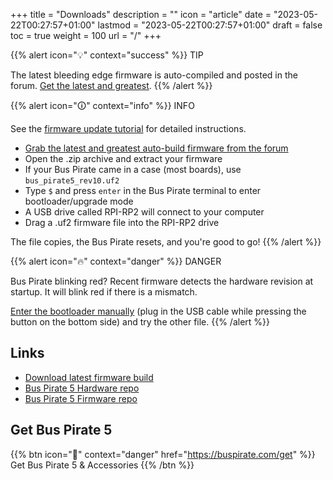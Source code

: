 +++
title = "Downloads"
description = ""
icon = "article"
date = "2023-05-22T00:27:57+01:00"
lastmod = "2023-05-22T00:27:57+01:00"
draft = false
toc = true
weight = 100
url = "/"
+++

{{% alert icon="💡" context="success" %}}
TIP

The latest bleeding edge firmware is auto-compiled and posted in the forum.
[Get the latest and
greatest](https://forum.buspirate.com/t/bus-pirate-5-auto-build-main-branch/20/999999).
{{% /alert %}}

{{% alert icon="🛈" context="info" %}}
INFO

See the [firmware update tutorial](https://firmware.buspirate.com/tutorial-basics/firmware-update) for detailed instructions.

- [Grab the latest and greatest auto-build firmware from the forum](https://forum.buspirate.com/t/bus-pirate-5-auto-build-main-branch/20/999999)
- Open the .zip archive and extract your firmware
- If your Bus Pirate came in a case (most boards), use `bus_pirate5_rev10.uf2`
- Type `$` and press `enter` in the Bus Pirate terminal to enter bootloader/upgrade mode
- A USB drive called RPI-RP2 will connect to your computer
- Drag a .uf2 firmware file into the RPI-RP2 drive

The file copies, the Bus Pirate resets, and you're good to go!
{{% /alert %}}

{{% alert icon="🔥" context="danger" %}}
DANGER

Bus Pirate blinking red? Recent firmware detects the hardware revision at startup. It will blink red if there is a mismatch.

[Enter the bootloader manually](https://firmware.buspirate.com/tutorial-basics/firmware-update#manually) (plug in the USB cable while pressing the button on the bottom side) and try the other file.
{{% /alert %}}

## Links

- [Download latest firmware build](https://forum.buspirate.com/t/bus-pirate-5-auto-build-main-branch/20/99999)
- [Bus Pirate 5 Hardware repo](https://github.com/DangerousPrototypes/BusPirate5-hardware)
- [Bus Pirate 5 Firmware repo](https://github.com/DangerousPrototypes/BusPirate5-firmware)

## Get Bus Pirate 5

{{% btn icon="🛒" context="danger" href="https://buspirate.com/get" %}}
Get Bus Pirate 5 & Accessories
{{% /btn %}}
